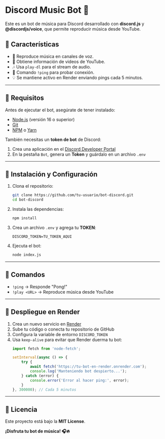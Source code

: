 # Discord Music Bot 🎵

Este es un bot de música para Discord desarrollado con **discord.js** y **@discordjs/voice**, que permite reproducir música desde YouTube.

## 🚀 Características
- 📢 Reproduce música en canales de voz.
- 🔎 Obtiene información de videos de YouTube.
- 🎶 Usa `play-dl` para el stream de audio.
- 🏓 Comando `!ping` para probar conexión.
- 💡 Se mantiene activo en Render enviando pings cada 5 minutos.

---
## 📌 Requisitos
Antes de ejecutar el bot, asegúrate de tener instalado:
- [Node.js](https://nodejs.org/) (versión 16 o superior)
- [Git](https://git-scm.com/)
- [NPM](https://www.npmjs.com/) o [Yarn](https://yarnpkg.com/)

También necesitas un **token de bot** de Discord:
1. Crea una aplicación en el [Discord Developer Portal](https://discord.com/developers/applications)
2. En la pestaña `Bot`, genera un **Token** y guárdalo en un archivo `.env`

---
## 🔧 Instalación y Configuración
1. Clona el repositorio:
   ```sh
   git clone https://github.com/tu-usuario/bot-discord.git
   cd bot-discord
   ```
2. Instala las dependencias:
   ```sh
   npm install
   ```
3. Crea un archivo `.env` y agrega tu **TOKEN**:
   ```env
   DISCORD_TOKEN=TU_TOKEN_AQUI
   ```
4. Ejecuta el bot:
   ```sh
   node index.js
   ```

---
## 📜 Comandos
- `!ping` → Responde "Pong!"
- `!play <URL>` → Reproduce música desde YouTube

---
## 📡 Despliegue en Render
1. Crea un nuevo servicio en [Render](https://render.com/)
2. Sube tu código o conecta tu repositorio de GitHub
3. Configura la variable de entorno `DISCORD_TOKEN`
4. Usa `keep-alive` para evitar que Render duerma tu bot:
   ```js
   import fetch from 'node-fetch';

   setInterval(async () => {
       try {
           await fetch('https://tu-bot-en-render.onrender.com');
           console.log('Manteniendo bot despierto...');
       } catch (error) {
           console.error('Error al hacer ping:', error);
       }
   }, 300000); // Cada 5 minutos
   ```

---
## 📄 Licencia
Este proyecto está bajo la **MIT License**.

**¡Disfruta tu bot de música! 🎧🔥**
